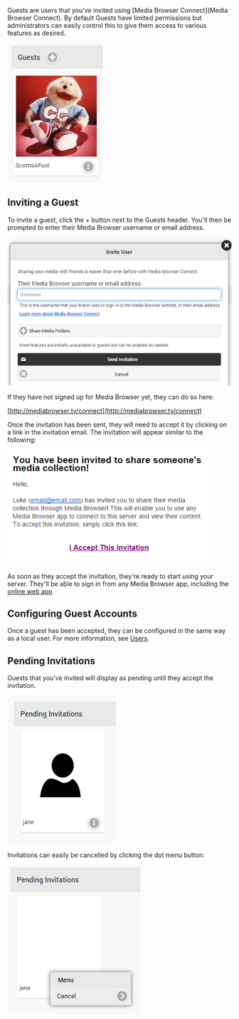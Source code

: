 Guests are users that you've invited using [Media Browser Connect](Media Browser Connect). By default Guests have limited permissions but administrators can easily control this to give them access to various features as desired.

![](images/server/users2.png)

## Inviting a Guest

To invite a guest, click the + button next to the Guests header. You'll then be prompted to enter their Media Browser username or email address. 

![](images/server/users25.png)

If they have not signed up for Media Browser yet, they can do so here:

[http://mediabrowser.tv/connect](http://mediabrowser.tv/connect)

Once the invitation has been sent, they will need to accept it by clicking on a link in the invitation email. The invitation will appear similar to the following:

![](images/server/connect1.png)

As soon as they accept the invitation, they're ready to start using your server. They'll be able to sign in from any Media Browser app, including the [online web app](http://app.mediabrowser.tv)

## Configuring Guest Accounts

Once a guest has been accepted, they can be configured in the same way as a local user. For more information, see [Users](Users).

## Pending Invitations

Guests that you've invited will display as pending until they accept the invitation. 

![](images/server/users3.png)

Invitations can easily be cancelled by clicking the dot menu button:

![](images/server/users4.png)
